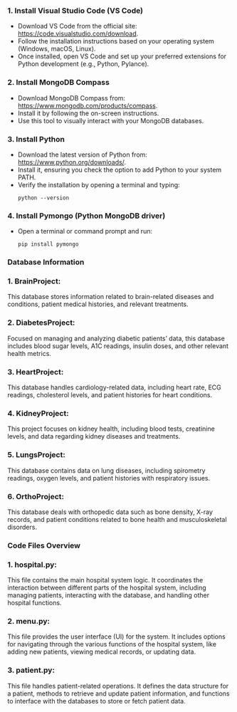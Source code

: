 
### 1. Install Visual Studio Code (VS Code)
   - Download VS Code from the official site: https://code.visualstudio.com/download.
   - Follow the installation instructions based on your operating system (Windows, macOS, Linux).
   - Once installed, open VS Code and set up your preferred extensions for Python development (e.g., Python, Pylance).

### 2. Install MongoDB Compass
   - Download MongoDB Compass from: https://www.mongodb.com/products/compass.
   - Install it by following the on-screen instructions.
   - Use this tool to visually interact with your MongoDB databases.

### 3. Install Python
   - Download the latest version of Python from: https://www.python.org/downloads/.
   - Install it, ensuring you check the option to add Python to your system PATH.
   - Verify the installation by opening a terminal and typing:
     ```
     python --version
     ```

### 4. Install Pymongo (Python MongoDB driver)
   - Open a terminal or command prompt and run:
     ```
     pip install pymongo
     ```

### Database Information

### 1. BrainProject:
   This database stores information related to brain-related diseases and conditions, patient medical histories, and relevant treatments.

### 2. DiabetesProject:
   Focused on managing and analyzing diabetic patients’ data, this database includes blood sugar levels, A1C readings, insulin doses, and other relevant health metrics.

### 3. HeartProject:
   This database handles cardiology-related data, including heart rate, ECG readings, cholesterol levels, and patient histories for heart conditions.

### 4. KidneyProject:
   This project focuses on kidney health, including blood tests, creatinine levels, and data regarding kidney diseases and treatments.

### 5. LungsProject:
   This database contains data on lung diseases, including spirometry readings, oxygen levels, and patient histories with respiratory issues.

### 6. OrthoProject:
   This database deals with orthopedic data such as bone density, X-ray records, and patient conditions related to bone health and musculoskeletal disorders.

### Code Files Overview

### 1. hospital.py:
   This file contains the main hospital system logic. It coordinates the interaction between different parts of the hospital system, including managing patients, interacting with the database, and handling other hospital functions.

### 2. menu.py:
   This file provides the user interface (UI) for the system. It includes options for navigating through the various functions of the hospital system, like adding new patients, viewing medical records, or updating data.

### 3. patient.py:
   This file handles patient-related operations. It defines the data structure for a patient, methods to retrieve and update patient information, and functions to interface with the databases to store or fetch patient data.

